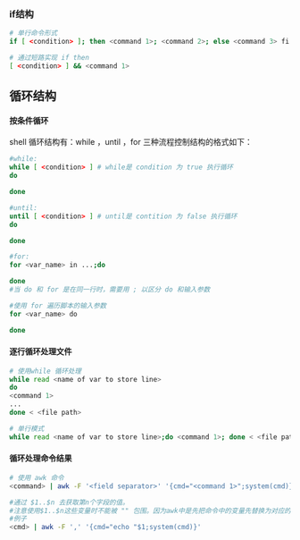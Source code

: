 ### if结构

```bash
# 单行命令形式
if [ <condition> ]; then <command 1>; <command 2>; else <command 3> fi

# 通过短路实现 if then
[ <condition> ] && <command 1>
```

## 循环结构

#### 按条件循环

shell 循环结构有：while ，until ，for
三种流程控制结构的格式如下：

```bash
#while:
while [ <condition> ] # while是 condition 为 true 执行循环
do

done

#until:
until [ <condition> ] # until是 contition 为 false 执行循环
do

done

#for:
for <var_name> in ...;do

done
#当 do 和 for 是在同一行时，需要用 ; 以区分 do 和输入参数

#使用 for 遍历脚本的输入参数
for <var_name> do

done
```

#### 逐行循环处理文件

```bash
# 使用while 循环处理
while read <name of var to store line>
do 
<command 1>
...
done < <file path>

# 单行模式
while read <name of var to store line>;do <command 1>; done < <file path>
```

#### 循环处理命令结果

```bash
# 使用 awk 命令
<command> | awk -F '<field separator>' '{cmd="<command 1>";system(cmd)}'

#通过 $1..$n 去获取第n个字段的值。
#注意使用$1..$n这些变量时不能被 "" 包围。因为awk中是先把命令中的变量先替换为对应的值，接着再执行单引号中的命令。并且 awk 不会处理""内的内容。
#例子
<cmd> | awk -F ',' '{cmd="echo "$1;system(cmd)}'
```
